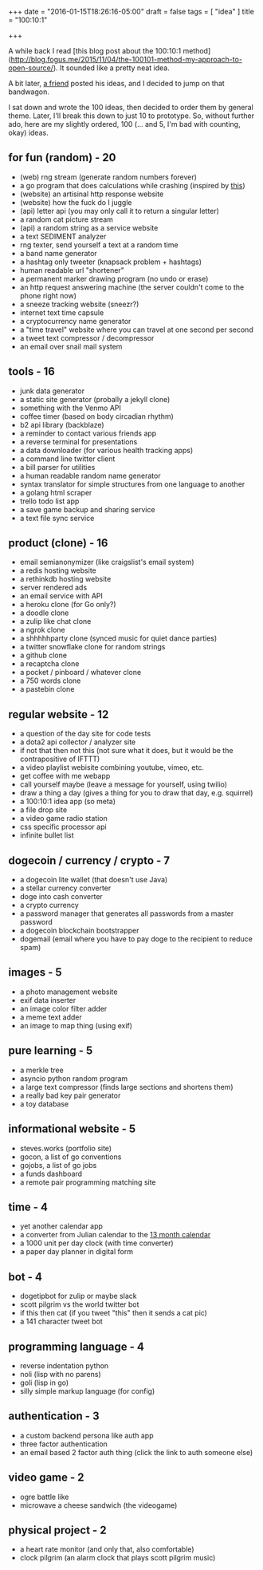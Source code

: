 +++
date = "2016-01-15T18:26:16-05:00"
draft = false
tags = [ "idea" ]
title = "100:10:1"

+++

A while back I read [this blog post about the 100:10:1 method]
(http://blog.fogus.me/2015/11/04/the-100101-method-my-approach-to-open-source/).
It sounded like a pretty neat idea.

A bit later, [a friend](https://writing.natwelch.com/post/535) posted his ideas,
and I decided to jump on that bandwagon.

I sat down and wrote the 100 ideas, then decided to order them by general theme.
Later, I'll break this down to just 10 to prototype.
So, without further ado, here are my slightly ordered, 100 (... and 5, I'm bad with counting, okay)
ideas.

## for fun (random) - 20

- (web) rng stream (generate random numbers forever)
- a go program that does calculations while crashing (inspired by [this](http://acmonette.com/here-there-be-pydras.html))
- (website) an artisinal http response website
- (website) how the fuck do I juggle
- (api) letter api (you may only call it to return a singular letter)
- a random cat picture stream
- (api) a random string as a service website
- a text SEDIMENT analyzer
- rng texter, send yourself a text at a random time
- a band name generator
- a hashtag only tweeter (knapsack problem + hashtags)
- human readable url "shortener"
- a permanent marker drawing program (no undo or erase)
- an http request answering machine (the server couldn't come to the phone right now)
- a sneeze tracking website (sneezr?)
- internet text time capsule
- a cryptocurrency name generator
- a "time travel" website where you can travel at one second per second
- a tweet text compressor / decompressor
- an email over snail mail system

## tools - 16

- junk data generator
- a static site generator (probally a jekyll clone)
- something with the Venmo API
- coffee timer (based on body circadian rhythm)
- b2 api library (backblaze)
- a reminder to contact various friends app
- a reverse terminal for presentations
- a data downloader (for various health tracking apps)
- a command line twitter client
- a bill parser for utilities
- a human readable random name generator
- syntax translator for simple structures from one language to another
- a golang html scraper
- trello todo list app
- a save game backup and sharing service
- a text file sync service

## product (clone) - 16

- email semianonymizer (like craigslist's email system)
- a redis hosting website
- a rethinkdb hosting website
- server rendered ads
- an email service with API
- a heroku clone (for Go only?)
- a doodle clone
- a zulip like chat clone
- a ngrok clone
- a shhhhhparty clone (synced music for quiet dance parties)
- a twitter snowflake clone for random strings
- a github clone
- a recaptcha clone
- a pocket / pinboard / whatever clone
- a 750 words clone
- a pastebin clone

## regular website - 12

- a question of the day site for code tests
- a dota2 api collector / analyzer site
- if not that then not this (not sure what it does, but it would be the contrapositive of IFTTT)
- a video playlist webisite combining youtube, vimeo, etc.
- get coffee with me webapp
- call yourself maybe (leave a message for yourself, using twilio)
- draw a thing a day (gives a thing for you to draw that day, e.g. squirrel)
- a 100:10:1 idea app (so meta)
- a file drop site
- a video game radio station
- css specific processor api
- infinite bullet list

## dogecoin / currency / crypto - 7

- a dogecoin lite wallet (that doesn't use Java)
- a stellar currency converter
- doge into cash converter
- a crypto currency
- a password manager that generates all passwords from a master password
- a dogecoin blockchain bootstrapper
- dogemail (email where you have to pay doge to the recipient to reduce spam)

## images - 5

- a photo management website
- exif data inserter
- an image color filter adder
- a meme text adder
- an image to map thing (using exif)

## pure learning - 5

- a merkle tree
- asyncio python random program
- a large text compressor (finds large sections and shortens them)
- a really bad key pair generator
- a toy database

## informational website - 5

- steves.works (portfolio site)
- gocon, a list of go conventions
- gojobs, a list of go jobs
- a funds dashboard
- a remote pair programming matching site

## time - 4

- yet another calendar app
- a converter from Julian calendar to the [13 month calendar](https://en.wikipedia.org/wiki/Calendar_reform#13-month_calendars)
- a 1000 unit per day clock (with time converter)
- a paper day planner in digital form

## bot - 4

- dogetipbot for zulip or maybe slack
- scott pilgrim vs the world twitter bot
- if this then cat (if you tweet "this" then it sends a cat pic)
- a 141 character tweet bot

## programming language - 4

- reverse indentation python
- noli (lisp with no parens)
- goli (lisp in go)
- silly simple markup language (for config)

## authentication - 3

- a custom backend persona like auth app
- three factor authentication
- an email based 2 factor auth thing (click the link to auth someone else)

## video game - 2

- ogre battle like
- microwave a cheese sandwich (the videogame)

## physical project - 2

- a heart rate monitor (and only that, also comfortable)
- clock pilgrim (an alarm clock that plays scott pilgrim music)
